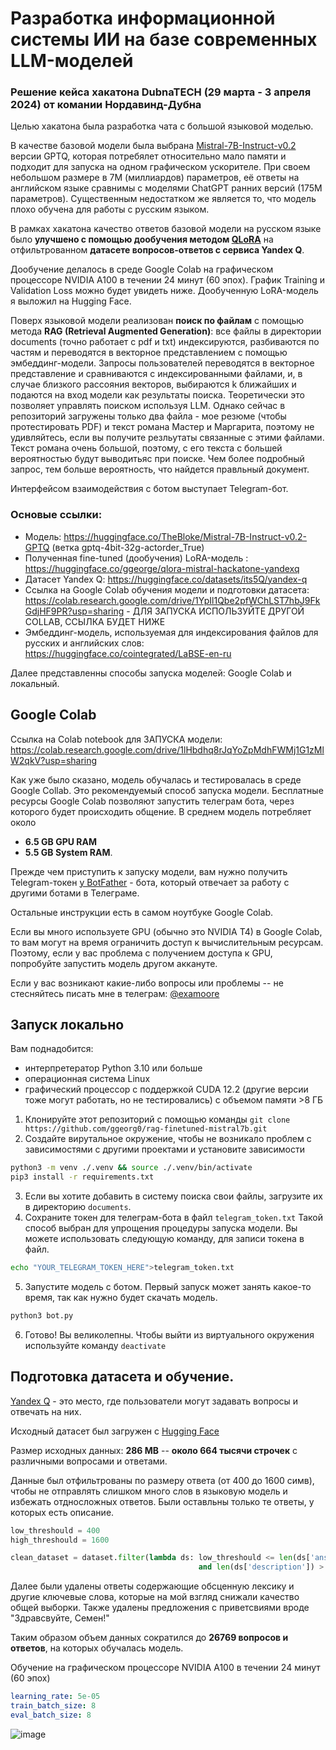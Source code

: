 # Разработка информационной системы ИИ на базе современных LLM-моделей
### Решение кейса хакатона DubnaTECH (29 марта - 3 апреля 2024) от комании Нордавинд-Дубна

Целью хакатона была разработка чата с большой языковой моделью. 

В качестве базовой модели была выбрана [Mistral-7B-Instruct-v0.2](https://huggingface.co/TheBloke/Mistral-7B-Instruct-v0.2-GPTQ) версии GPTQ, которая потребялет относительно мало памяти и подходит для запуска на одном графическом ускорителе. При своем небольшом размере в 7М (миллиардов) параметров, её ответы на английском языке сравнимы с моделями ChatGPT ранних версий (175М параметров). Существенным недостатком же является то, что модель плохо обучена для работы с русским языком. 

В рамках хакатона качество ответов базовой модели на русском языке было **улучшено с помощью дообучения методом [QLoRA](https://github.com/artidoro/qlora)** на отфильтрованном **датасете вопросов-ответов с сервиса Yandex Q**. 

Дообучение делалось в среде Google Colab на графическом процессоре NVIDIA A100 в течении 24 минут (60 эпох). График Training и Validation Loss можно будет увидеть ниже. Дообученную LoRA-модель я выложил на Hugging Face. 

Поверх языковой модели реализован **поиск по файлам** с помощью метода **RAG (Retrieval Augmented Generation)**: все файлы в директории documents (точно работает с pdf и txt) индексируются, разбиваются по частям и переводятся в векторное представлением с помощью эмбеддинг-модели.
Запросы пользователей переводятся в векторное представление и сравниваются с индексированными файлами, и, в случае близкого рассояния векторов, выбираются k ближайших и подаются на вход модели как результаты поиска. Теоретически это позволяет управлять поиском используя LLM.
Однако сейчас в репозиторий загружены только два файла - мое резюме (чтобы протестировать PDF) и текст романа Мастер и Маргарита, поэтому не удивляйтесь, если вы получите резльутаты связанные с этими файлами. Текст романа очень большой, поэтому, с его текста с большей вероятностью будут выводитьяс при поиске. Чем более подробный запрос, тем больше вероятность, что найдется правльный документ.

Интерфейсом взаимодействия с ботом выступает Telegram-бот.

### Основые ссылки:
- Модель: https://huggingface.co/TheBloke/Mistral-7B-Instruct-v0.2-GPTQ (ветка gptq-4bit-32g-actorder_True)
- Полученная fine-tuned (дообучения) LoRA-модель : https://huggingface.co/ggeorge/qlora-mistral-hackatone-yandexq
- Датасет Yandex Q: https://huggingface.co/datasets/its5Q/yandex-q
- Ссылка на Google Colab обучения модели и подготовки датасета: https://colab.research.google.com/drive/1YpIl1Qbe2pfWChLST7hbJ9FkGdjHF9PR?usp=sharing - ДЛЯ ЗАПУСКА ИСПОЛЬЗУЙТЕ ДРУГОЙ COLLAB, ССЫЛКА БУДЕТ НИЖЕ
- Эмбеддинг-модель, используемая для индексирования файлов для русских и английских слов: https://huggingface.co/cointegrated/LaBSE-en-ru

Далее представленны способы запуска моделей: Google Colab и локальный. 
## Google Colab

Ссылка на Colab notebook для ЗАПУСКА модели: https://colab.research.google.com/drive/1lHbdhq8rJqYoZpMdhFWMj1G1zMlW2qkV?usp=sharing

Как уже было сказано, модель обучалась и тестировалась в среде Google Collab.
Это рекомендуемый способ запуска модели. Бесплатные ресурсы Google Colab позволяют запустить телеграм бота, через которого будет происходить общение.
В среднем модель потребляет около 
- **6.5 GB GPU RAM**
- **5.5 GB System RAM**.

Прежде чем приступить к запуску модели, вам нужно получить Telegram-токен [у BotFather](https://t.me/BotFather) - бота, который отвечает за работу с другими ботами в Телеграме.    

Остальные инструкции есть в самом ноутбуке Google Colab.

Если вы много используете GPU (обычно это NVIDIA T4) в Google Colab, то вам могут на время ограничить доступ к вычислительным ресурсам. Поэтому, если у вас проблема с получением доступа к GPU, попробуйте запустить модель другом аккануте.

Если у вас возникают какие-либо вопросы или проблемы -- не стесняйтесь писать мне в телеграм: [@examoore](https://t.me/examoore)

## Запуск локально

Вам поднадобится:
- интерпретератор Python 3.10 или больше
- операционная система Linux
- графический процессор  с поддержкой CUDA 12.2 (другие версии тоже могут работать, но не тестировались) с объемом памяти >8 ГБ

1. Клонируйте этот репозиторий с помощью команды `git clone https://github.com/ggeorg0/rag-finetuned-mistral7b.git`
2. Создайте вирутальное окружение, чтобы не возникало проблем с зависимостями с другими проектами и установите зависимости
```bash
python3 -m venv ./.venv && source ./.venv/bin/activate
pip3 install -r requirements.txt
```
3. Если вы хотите добавить в систему поиска свои файлы, загрузите их в директорию `documents`.
4. Сохраните токен для телеграм-бота в файл `telegram_token.txt`  Такой способ выбран для упрощения процедуры запуска модели. Вы можете использовать следующую команду, для записи токена в файл. 
```bash
echo "YOUR_TELEGRAM_TOKEN_HERE">telegram_token.txt
```
5. Запустите модель с ботом. Первый запуск может занять какое-то время, так как нужно будет скачать модель. 
```bash
python3 bot.py
```
6. Готово! Вы великолепны. Чтобы выйти из виртуального окружения используйте команду `deactivate` 

## Подготовка датасета и обучение.
[Yandex Q](https://yandex.ru/q/) - это место, где пользователи могут задавать вопросы и отвечать на них. 

Исходный датасет был загружен с [Hugging Face](https://huggingface.co/datasets/its5Q/yandex-q)

Размер исходных данных: **286 MB** -- **около 664 тысячи строчек** с различными вопросами и ответами.


Данные был отфильтрованы по размеру ответа (от 400 до 1600 симв), чтобы не отправлять слишком много слов в языковую модель и избежать отдносложных ответов. Были оставльны только те ответы, у которых есть описание.

```python
low_threshould = 400
high_threshould = 1600

clean_dataset = dataset.filter(lambda ds: low_threshould <= len(ds['answer']) <= high_threshould
                                          and len(ds['description']) > 100)
```

Далее были удалены ответы содержающие обсценную лексику и другие ключевые слова, которые на мой взгляд снижали качество общей выборки. Также удалены предложения с приветсвиями вроде "Здравсвуйте, Семен!"

Таким образом объем данных сократился до **26769 вопросов и ответов**, на которых обучалась модель.

Обучение на графическом процессоре NVIDIA A100 в течении 24 минут (60 эпох)
```yaml
learning_rate: 5e-05
train_batch_size: 8
eval_batch_size: 8
```

![image](https://github.com/ggeorg0/rag-finetuned-mistral7b/assets/89857543/3136afc1-1449-4f3c-bc5c-4f4ec9ffa4fb)

